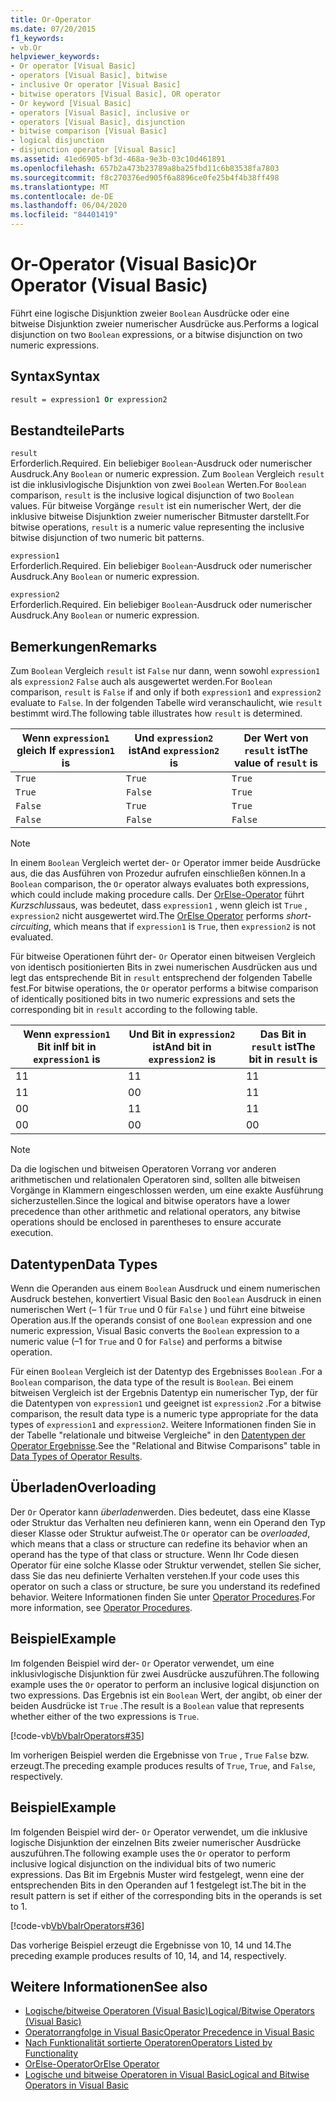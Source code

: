 ```yaml
---
title: Or-Operator
ms.date: 07/20/2015
f1_keywords:
- vb.Or
helpviewer_keywords:
- Or operator [Visual Basic]
- operators [Visual Basic], bitwise
- inclusive Or operator [Visual Basic]
- bitwise operators [Visual Basic], OR operator
- Or keyword [Visual Basic]
- operators [Visual Basic], inclusive or
- operators [Visual Basic], disjunction
- bitwise comparison [Visual Basic]
- logical disjunction
- disjunction operator [Visual Basic]
ms.assetid: 41ed6905-bf3d-468a-9e3b-03c10d461891
ms.openlocfilehash: 657b2a473b23789a8ba25fbd11c6b83538fa7803
ms.sourcegitcommit: f8c270376ed905f6a8896ce0fe25b4f4b38ff498
ms.translationtype: MT
ms.contentlocale: de-DE
ms.lasthandoff: 06/04/2020
ms.locfileid: "84401419"
---
```

# <a name="or-operator-visual-basic"></a><span data-ttu-id="a54ea-102">Or-Operator (Visual Basic)</span><span class="sxs-lookup"><span data-stu-id="a54ea-102">Or Operator (Visual Basic)</span></span>
<span data-ttu-id="a54ea-103">Führt eine logische Disjunktion zweier `Boolean` Ausdrücke oder eine bitweise Disjunktion zweier numerischer Ausdrücke aus.</span><span class="sxs-lookup"><span data-stu-id="a54ea-103">Performs a logical disjunction on two `Boolean` expressions, or a bitwise disjunction on two numeric expressions.</span></span>  
  
## <a name="syntax"></a><span data-ttu-id="a54ea-104">Syntax</span><span class="sxs-lookup"><span data-stu-id="a54ea-104">Syntax</span></span>  
  
```vb  
result = expression1 Or expression2  
```  
  
## <a name="parts"></a><span data-ttu-id="a54ea-105">Bestandteile</span><span class="sxs-lookup"><span data-stu-id="a54ea-105">Parts</span></span>  
 `result`  
 <span data-ttu-id="a54ea-106">Erforderlich.</span><span class="sxs-lookup"><span data-stu-id="a54ea-106">Required.</span></span> <span data-ttu-id="a54ea-107">Ein beliebiger `Boolean`-Ausdruck oder numerischer Ausdruck.</span><span class="sxs-lookup"><span data-stu-id="a54ea-107">Any `Boolean` or numeric expression.</span></span> <span data-ttu-id="a54ea-108">Zum `Boolean` Vergleich `result` ist die inklusivlogische Disjunktion von zwei `Boolean` Werten.</span><span class="sxs-lookup"><span data-stu-id="a54ea-108">For `Boolean` comparison, `result` is the inclusive logical disjunction of two `Boolean` values.</span></span> <span data-ttu-id="a54ea-109">Für bitweise Vorgänge `result` ist ein numerischer Wert, der die inklusive bitweise Disjunktion zweier numerischer Bitmuster darstellt.</span><span class="sxs-lookup"><span data-stu-id="a54ea-109">For bitwise operations, `result` is a numeric value representing the inclusive bitwise disjunction of two numeric bit patterns.</span></span>  
  
 `expression1`  
 <span data-ttu-id="a54ea-110">Erforderlich.</span><span class="sxs-lookup"><span data-stu-id="a54ea-110">Required.</span></span> <span data-ttu-id="a54ea-111">Ein beliebiger `Boolean`-Ausdruck oder numerischer Ausdruck.</span><span class="sxs-lookup"><span data-stu-id="a54ea-111">Any `Boolean` or numeric expression.</span></span>  
  
 `expression2`  
 <span data-ttu-id="a54ea-112">Erforderlich.</span><span class="sxs-lookup"><span data-stu-id="a54ea-112">Required.</span></span> <span data-ttu-id="a54ea-113">Ein beliebiger `Boolean`-Ausdruck oder numerischer Ausdruck.</span><span class="sxs-lookup"><span data-stu-id="a54ea-113">Any `Boolean` or numeric expression.</span></span>  
  
## <a name="remarks"></a><span data-ttu-id="a54ea-114">Bemerkungen</span><span class="sxs-lookup"><span data-stu-id="a54ea-114">Remarks</span></span>  
 <span data-ttu-id="a54ea-115">Zum `Boolean` Vergleich `result` ist `False` nur dann, wenn sowohl `expression1` als `expression2` `False` auch als ausgewertet werden.</span><span class="sxs-lookup"><span data-stu-id="a54ea-115">For `Boolean` comparison, `result` is `False` if and only if both `expression1` and `expression2` evaluate to `False`.</span></span> <span data-ttu-id="a54ea-116">In der folgenden Tabelle wird veranschaulicht, wie `result` bestimmt wird.</span><span class="sxs-lookup"><span data-stu-id="a54ea-116">The following table illustrates how `result` is determined.</span></span>  
  
|<span data-ttu-id="a54ea-117">Wenn `expression1` gleich </span><span class="sxs-lookup"><span data-stu-id="a54ea-117">If `expression1` is</span></span>|<span data-ttu-id="a54ea-118">Und `expression2` ist</span><span class="sxs-lookup"><span data-stu-id="a54ea-118">And `expression2` is</span></span>|<span data-ttu-id="a54ea-119">Der Wert von `result` ist</span><span class="sxs-lookup"><span data-stu-id="a54ea-119">The value of `result` is</span></span>|  
|-------------------------|--------------------------|------------------------------|  
|`True`|`True`|`True`|  
|`True`|`False`|`True`|  
|`False`|`True`|`True`|  
|`False`|`False`|`False`|  
  
> [!NOTE]
> <span data-ttu-id="a54ea-120">In einem `Boolean` Vergleich wertet der- `Or` Operator immer beide Ausdrücke aus, die das Ausführen von Prozedur aufrufen einschließen können.</span><span class="sxs-lookup"><span data-stu-id="a54ea-120">In a `Boolean` comparison, the `Or` operator always evaluates both expressions, which could include making procedure calls.</span></span> <span data-ttu-id="a54ea-121">Der [OrElse-Operator](orelse-operator.md) führt *Kurzschluss*aus, was bedeutet, dass `expression1` , wenn gleich ist `True` , `expression2` nicht ausgewertet wird.</span><span class="sxs-lookup"><span data-stu-id="a54ea-121">The [OrElse Operator](orelse-operator.md) performs *short-circuiting*, which means that if `expression1` is `True`, then `expression2` is not evaluated.</span></span>  
  
 <span data-ttu-id="a54ea-122">Für bitweise Operationen führt der- `Or` Operator einen bitweisen Vergleich von identisch positionierten Bits in zwei numerischen Ausdrücken aus und legt das entsprechende Bit in `result` entsprechend der folgenden Tabelle fest.</span><span class="sxs-lookup"><span data-stu-id="a54ea-122">For bitwise operations, the `Or` operator performs a bitwise comparison of identically positioned bits in two numeric expressions and sets the corresponding bit in `result` according to the following table.</span></span>  
  
|<span data-ttu-id="a54ea-123">Wenn `expression1` Bit in</span><span class="sxs-lookup"><span data-stu-id="a54ea-123">If bit in `expression1` is</span></span>|<span data-ttu-id="a54ea-124">Und Bit in `expression2` ist</span><span class="sxs-lookup"><span data-stu-id="a54ea-124">And bit in `expression2` is</span></span>|<span data-ttu-id="a54ea-125">Das Bit in `result` ist</span><span class="sxs-lookup"><span data-stu-id="a54ea-125">The bit in `result` is</span></span>|  
|--------------------------------|---------------------------------|----------------------------|  
|<span data-ttu-id="a54ea-126">1</span><span class="sxs-lookup"><span data-stu-id="a54ea-126">1</span></span>|<span data-ttu-id="a54ea-127">1</span><span class="sxs-lookup"><span data-stu-id="a54ea-127">1</span></span>|<span data-ttu-id="a54ea-128">1</span><span class="sxs-lookup"><span data-stu-id="a54ea-128">1</span></span>|  
|<span data-ttu-id="a54ea-129">1</span><span class="sxs-lookup"><span data-stu-id="a54ea-129">1</span></span>|<span data-ttu-id="a54ea-130">0</span><span class="sxs-lookup"><span data-stu-id="a54ea-130">0</span></span>|<span data-ttu-id="a54ea-131">1</span><span class="sxs-lookup"><span data-stu-id="a54ea-131">1</span></span>|  
|<span data-ttu-id="a54ea-132">0</span><span class="sxs-lookup"><span data-stu-id="a54ea-132">0</span></span>|<span data-ttu-id="a54ea-133">1</span><span class="sxs-lookup"><span data-stu-id="a54ea-133">1</span></span>|<span data-ttu-id="a54ea-134">1</span><span class="sxs-lookup"><span data-stu-id="a54ea-134">1</span></span>|  
|<span data-ttu-id="a54ea-135">0</span><span class="sxs-lookup"><span data-stu-id="a54ea-135">0</span></span>|<span data-ttu-id="a54ea-136">0</span><span class="sxs-lookup"><span data-stu-id="a54ea-136">0</span></span>|<span data-ttu-id="a54ea-137">0</span><span class="sxs-lookup"><span data-stu-id="a54ea-137">0</span></span>|  
  
> [!NOTE]
> <span data-ttu-id="a54ea-138">Da die logischen und bitweisen Operatoren Vorrang vor anderen arithmetischen und relationalen Operatoren sind, sollten alle bitweisen Vorgänge in Klammern eingeschlossen werden, um eine exakte Ausführung sicherzustellen.</span><span class="sxs-lookup"><span data-stu-id="a54ea-138">Since the logical and bitwise operators have a lower precedence than other arithmetic and relational operators, any bitwise operations should be enclosed in parentheses to ensure accurate execution.</span></span>  
  
## <a name="data-types"></a><span data-ttu-id="a54ea-139">Datentypen</span><span class="sxs-lookup"><span data-stu-id="a54ea-139">Data Types</span></span>  
 <span data-ttu-id="a54ea-140">Wenn die Operanden aus einem `Boolean` Ausdruck und einem numerischen Ausdruck bestehen, konvertiert Visual Basic den `Boolean` Ausdruck in einen numerischen Wert (– 1 für `True` und 0 für `False` ) und führt eine bitweise Operation aus.</span><span class="sxs-lookup"><span data-stu-id="a54ea-140">If the operands consist of one `Boolean` expression and one numeric expression, Visual Basic converts the `Boolean` expression to a numeric value (–1 for `True` and 0 for `False`) and performs a bitwise operation.</span></span>  
  
 <span data-ttu-id="a54ea-141">Für einen `Boolean` Vergleich ist der Datentyp des Ergebnisses `Boolean` .</span><span class="sxs-lookup"><span data-stu-id="a54ea-141">For a `Boolean` comparison, the data type of the result is `Boolean`.</span></span> <span data-ttu-id="a54ea-142">Bei einem bitweisen Vergleich ist der Ergebnis Datentyp ein numerischer Typ, der für die Datentypen von `expression1` und geeignet ist `expression2` .</span><span class="sxs-lookup"><span data-stu-id="a54ea-142">For a bitwise comparison, the result data type is a numeric type appropriate for the data types of `expression1` and `expression2`.</span></span> <span data-ttu-id="a54ea-143">Weitere Informationen finden Sie in der Tabelle "relationale und bitweise Vergleiche" in den [Datentypen der Operator Ergebnisse](data-types-of-operator-results.md).</span><span class="sxs-lookup"><span data-stu-id="a54ea-143">See the "Relational and Bitwise Comparisons" table in [Data Types of Operator Results](data-types-of-operator-results.md).</span></span>  
  
## <a name="overloading"></a><span data-ttu-id="a54ea-144">Überladen</span><span class="sxs-lookup"><span data-stu-id="a54ea-144">Overloading</span></span>  
 <span data-ttu-id="a54ea-145">Der `Or` Operator kann *überladen*werden. Dies bedeutet, dass eine Klasse oder Struktur das Verhalten neu definieren kann, wenn ein Operand den Typ dieser Klasse oder Struktur aufweist.</span><span class="sxs-lookup"><span data-stu-id="a54ea-145">The `Or` operator can be *overloaded*, which means that a class or structure can redefine its behavior when an operand has the type of that class or structure.</span></span> <span data-ttu-id="a54ea-146">Wenn Ihr Code diesen Operator für eine solche Klasse oder Struktur verwendet, stellen Sie sicher, dass Sie das neu definierte Verhalten verstehen.</span><span class="sxs-lookup"><span data-stu-id="a54ea-146">If your code uses this operator on such a class or structure, be sure you understand its redefined behavior.</span></span> <span data-ttu-id="a54ea-147">Weitere Informationen finden Sie unter [Operator Procedures](../../programming-guide/language-features/procedures/operator-procedures.md).</span><span class="sxs-lookup"><span data-stu-id="a54ea-147">For more information, see [Operator Procedures](../../programming-guide/language-features/procedures/operator-procedures.md).</span></span>  
  
## <a name="example"></a><span data-ttu-id="a54ea-148">Beispiel</span><span class="sxs-lookup"><span data-stu-id="a54ea-148">Example</span></span>  
 <span data-ttu-id="a54ea-149">Im folgenden Beispiel wird der- `Or` Operator verwendet, um eine inklusivlogische Disjunktion für zwei Ausdrücke auszuführen.</span><span class="sxs-lookup"><span data-stu-id="a54ea-149">The following example uses the `Or` operator to perform an inclusive logical disjunction on two expressions.</span></span> <span data-ttu-id="a54ea-150">Das Ergebnis ist ein `Boolean` Wert, der angibt, ob einer der beiden Ausdrücke ist `True` .</span><span class="sxs-lookup"><span data-stu-id="a54ea-150">The result is a `Boolean` value that represents whether either of the two expressions is `True`.</span></span>  
  
 [!code-vb[VbVbalrOperators#35](~/samples/snippets/visualbasic/VS_Snippets_VBCSharp/VbVbalrOperators/VB/Class1.vb#35)]  
  
 <span data-ttu-id="a54ea-151">Im vorherigen Beispiel werden die Ergebnisse von `True` , `True` `False` bzw. erzeugt.</span><span class="sxs-lookup"><span data-stu-id="a54ea-151">The preceding example produces results of `True`, `True`, and `False`, respectively.</span></span>  
  
## <a name="example"></a><span data-ttu-id="a54ea-152">Beispiel</span><span class="sxs-lookup"><span data-stu-id="a54ea-152">Example</span></span>  
 <span data-ttu-id="a54ea-153">Im folgenden Beispiel wird der- `Or` Operator verwendet, um die inklusive logische Disjunktion der einzelnen Bits zweier numerischer Ausdrücke auszuführen.</span><span class="sxs-lookup"><span data-stu-id="a54ea-153">The following example uses the `Or` operator to perform inclusive logical disjunction on the individual bits of two numeric expressions.</span></span> <span data-ttu-id="a54ea-154">Das Bit im Ergebnis Muster wird festgelegt, wenn eine der entsprechenden Bits in den Operanden auf 1 festgelegt ist.</span><span class="sxs-lookup"><span data-stu-id="a54ea-154">The bit in the result pattern is set if either of the corresponding bits in the operands is set to 1.</span></span>  
  
 [!code-vb[VbVbalrOperators#36](~/samples/snippets/visualbasic/VS_Snippets_VBCSharp/VbVbalrOperators/VB/Class1.vb#36)]  
  
 <span data-ttu-id="a54ea-155">Das vorherige Beispiel erzeugt die Ergebnisse von 10, 14 und 14.</span><span class="sxs-lookup"><span data-stu-id="a54ea-155">The preceding example produces results of 10, 14, and 14, respectively.</span></span>  
  
## <a name="see-also"></a><span data-ttu-id="a54ea-156">Weitere Informationen</span><span class="sxs-lookup"><span data-stu-id="a54ea-156">See also</span></span>

- [<span data-ttu-id="a54ea-157">Logische/bitweise Operatoren (Visual Basic)</span><span class="sxs-lookup"><span data-stu-id="a54ea-157">Logical/Bitwise Operators (Visual Basic)</span></span>](logical-bitwise-operators.md)
- [<span data-ttu-id="a54ea-158">Operatorrangfolge in Visual Basic</span><span class="sxs-lookup"><span data-stu-id="a54ea-158">Operator Precedence in Visual Basic</span></span>](operator-precedence.md)
- [<span data-ttu-id="a54ea-159">Nach Funktionalität sortierte Operatoren</span><span class="sxs-lookup"><span data-stu-id="a54ea-159">Operators Listed by Functionality</span></span>](operators-listed-by-functionality.md)
- [<span data-ttu-id="a54ea-160">OrElse-Operator</span><span class="sxs-lookup"><span data-stu-id="a54ea-160">OrElse Operator</span></span>](orelse-operator.md)
- [<span data-ttu-id="a54ea-161">Logische und bitweise Operatoren in Visual Basic</span><span class="sxs-lookup"><span data-stu-id="a54ea-161">Logical and Bitwise Operators in Visual Basic</span></span>](../../programming-guide/language-features/operators-and-expressions/logical-and-bitwise-operators.md)

